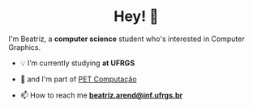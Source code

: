 <h1 align="center">Hey! 👋 </h1>

I'm Beatriz, a **computer science** student who's interested in Computer Graphics.

- 💡 I’m currently studying **at UFRGS**
- 👯 and I'm part of [PET Computação](https://github.com/petcomputacaoufrgs)

- 📫 How to reach me **beatriz.arend@inf.ufrgs.br**

